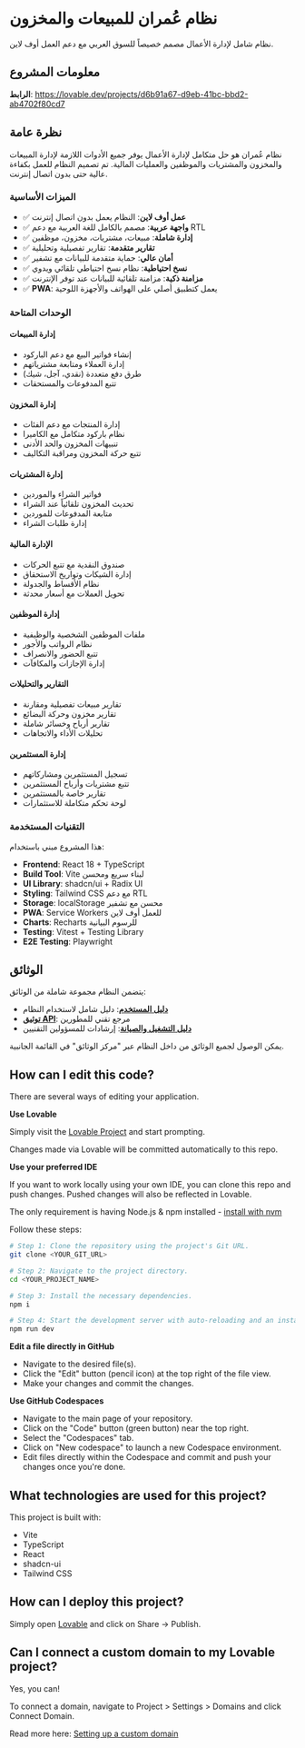 # نظام عُمران للمبيعات والمخزون

نظام شامل لإدارة الأعمال مصمم خصيصاً للسوق العربي مع دعم العمل أوف لاين.

## معلومات المشروع

**الرابط**: https://lovable.dev/projects/d6b91a67-d9eb-41bc-bbd2-ab4702f80cd7

## نظرة عامة

نظام عُمران هو حل متكامل لإدارة الأعمال يوفر جميع الأدوات اللازمة لإدارة المبيعات والمخزون والمشتريات والموظفين والعمليات المالية. تم تصميم النظام للعمل بكفاءة عالية حتى بدون اتصال إنترنت.

### الميزات الأساسية

- ✅ **عمل أوف لاين**: النظام يعمل بدون اتصال إنترنت
- ✅ **واجهة عربية**: مصمم بالكامل للغة العربية مع دعم RTL
- ✅ **إدارة شاملة**: مبيعات، مشتريات، مخزون، موظفين
- ✅ **تقارير متقدمة**: تقارير تفصيلية وتحليلية
- ✅ **أمان عالي**: حماية متقدمة للبيانات مع تشفير
- ✅ **نسخ احتياطية**: نظام نسخ احتياطي تلقائي ويدوي
- ✅ **مزامنة ذكية**: مزامنة تلقائية للبيانات عند توفر الإنترنت
- ✅ **PWA**: يعمل كتطبيق أصلي على الهواتف والأجهزة اللوحية

### الوحدات المتاحة

#### إدارة المبيعات
- إنشاء فواتير البيع مع دعم الباركود
- إدارة العملاء ومتابعة مشترياتهم
- طرق دفع متعددة (نقدي، آجل، شيك)
- تتبع المدفوعات والمستحقات

#### إدارة المخزون
- إدارة المنتجات مع دعم الفئات
- نظام باركود متكامل مع الكاميرا
- تنبيهات المخزون والحد الأدنى
- تتبع حركة المخزون ومراقبة التكاليف

#### إدارة المشتريات
- فواتير الشراء والموردين
- تحديث المخزون تلقائياً عند الشراء
- متابعة المدفوعات للموردين
- إدارة طلبات الشراء

#### الإدارة المالية
- صندوق النقدية مع تتبع الحركات
- إدارة الشيكات وتواريخ الاستحقاق
- نظام الأقساط والجدولة
- تحويل العملات مع أسعار محدثة

#### إدارة الموظفين
- ملفات الموظفين الشخصية والوظيفية
- نظام الرواتب والأجور
- تتبع الحضور والانصراف
- إدارة الإجازات والمكافآت

#### التقارير والتحليلات
- تقارير مبيعات تفصيلية ومقارنة
- تقارير مخزون وحركة البضائع
- تقارير أرباح وخسائر شاملة
- تحليلات الأداء والاتجاهات

#### إدارة المستثمرين
- تسجيل المستثمرين ومشاركاتهم
- تتبع مشتريات وأرباح المستثمرين
- تقارير خاصة بالمستثمرين
- لوحة تحكم متكاملة للاستثمارات

### التقنيات المستخدمة

هذا المشروع مبني باستخدام:

- **Frontend**: React 18 + TypeScript
- **Build Tool**: Vite لبناء سريع ومحسن
- **UI Library**: shadcn/ui + Radix UI
- **Styling**: Tailwind CSS مع دعم RTL
- **Storage**: localStorage محسن مع تشفير
- **PWA**: Service Workers للعمل أوف لاين
- **Charts**: Recharts للرسوم البيانية
- **Testing**: Vitest + Testing Library
- **E2E Testing**: Playwright

## الوثائق

يتضمن النظام مجموعة شاملة من الوثائق:

- **[دليل المستخدم](docs/user-guide.md)**: دليل شامل لاستخدام النظام
- **[توثيق API](docs/api-documentation.md)**: مرجع تقني للمطورين
- **[دليل التشغيل والصيانة](docs/maintenance-guide.md)**: إرشادات للمسؤولين التقنيين

يمكن الوصول لجميع الوثائق من داخل النظام عبر "مركز الوثائق" في القائمة الجانبية.

## How can I edit this code?

There are several ways of editing your application.

**Use Lovable**

Simply visit the [Lovable Project](https://lovable.dev/projects/d6b91a67-d9eb-41bc-bbd2-ab4702f80cd7) and start prompting.

Changes made via Lovable will be committed automatically to this repo.

**Use your preferred IDE**

If you want to work locally using your own IDE, you can clone this repo and push changes. Pushed changes will also be reflected in Lovable.

The only requirement is having Node.js & npm installed - [install with nvm](https://github.com/nvm-sh/nvm#installing-and-updating)

Follow these steps:

```sh
# Step 1: Clone the repository using the project's Git URL.
git clone <YOUR_GIT_URL>

# Step 2: Navigate to the project directory.
cd <YOUR_PROJECT_NAME>

# Step 3: Install the necessary dependencies.
npm i

# Step 4: Start the development server with auto-reloading and an instant preview.
npm run dev
```

**Edit a file directly in GitHub**

- Navigate to the desired file(s).
- Click the "Edit" button (pencil icon) at the top right of the file view.
- Make your changes and commit the changes.

**Use GitHub Codespaces**

- Navigate to the main page of your repository.
- Click on the "Code" button (green button) near the top right.
- Select the "Codespaces" tab.
- Click on "New codespace" to launch a new Codespace environment.
- Edit files directly within the Codespace and commit and push your changes once you're done.

## What technologies are used for this project?

This project is built with:

- Vite
- TypeScript
- React
- shadcn-ui
- Tailwind CSS

## How can I deploy this project?

Simply open [Lovable](https://lovable.dev/projects/d6b91a67-d9eb-41bc-bbd2-ab4702f80cd7) and click on Share -> Publish.

## Can I connect a custom domain to my Lovable project?

Yes, you can!

To connect a domain, navigate to Project > Settings > Domains and click Connect Domain.

Read more here: [Setting up a custom domain](https://docs.lovable.dev/tips-tricks/custom-domain#step-by-step-guide)
